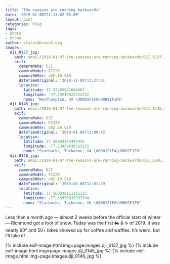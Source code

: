 ```yaml
---
title: "The seasons are running backwards"
date: '2019-01-06T21:13:02-05:00'
layout: post
categories: blog
tags:
- photo
- drone
author: blalor@bravo5.org
images:
  dji_0137_jpg:
    path: email/2019-01-07-the-seasons-are-running-backwards/DJI_0137.JPG
    exif:
      cameraMake: DJI
      cameraModel: FC220
      cameraSWVer: v02.10.519
      dateTimeOriginal: '2018-12-09T13:27:51'
      location:
        latitude: 37.57295941666667
        longitude: -77.49210522222222
        name: "Westhampton, VA \U0001F1FA\U0001F1F8"
  dji_0145_jpg:
    path: email/2019-01-07-the-seasons-are-running-backwards/DJI_0145.JPG
    exif:
      cameraMake: DJI
      cameraModel: FC220
      cameraSWVer: v02.10.519
      dateTimeOriginal: '2019-01-06T11:00:42'
      location:
        latitude: 37.56693144444445
        longitude: -77.53959430555555
        name: "Starbucks, Tuckahoe, VA \U0001F1FA\U0001F1F8"
  dji_0146_jpg:
    path: email/2019-01-07-the-seasons-are-running-backwards/DJI_0146.JPG
    exif:
      cameraMake: DJI
      cameraModel: FC220
      cameraSWVer: v02.10.519
      dateTimeOriginal: '2019-01-06T11:01:29'
      location:
        latitude: 37.566836111111115
        longitude: -77.53930833333334
        name: "Starbucks, Tuckahoe, VA \U0001F1FA\U0001F1F8"
---
```


Less than a month ago — almost 2 weeks before the official start of winter — Richmond got a foot of snow.  Today was the first 🏍 & ☕️ of 2019: it was nearly 60° and 50+ bikes showed up for coffee and waffles.  It’s weird, but I’ll take it!
<!--more-->

{% include exif-image.html img=page.images.dji_0137_jpg %}
{% include exif-image.html img=page.images.dji_0145_jpg %}
{% include exif-image.html img=page.images.dji_0146_jpg %}
